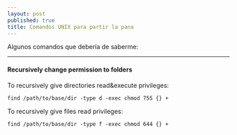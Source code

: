 ```yaml
---
layout: post
published: true
title: Comandos UNIX para partir la pana
---
```


Algunos comandos que debería de saberme:

---

#### Recursively change permission to folders

To recursively give directories read&execute privileges:

```
find /path/to/base/dir -type d -exec chmod 755 {} +
```

To recursively give files read privileges:

```
find /path/to/base/dir -type f -exec chmod 644 {} +
```
